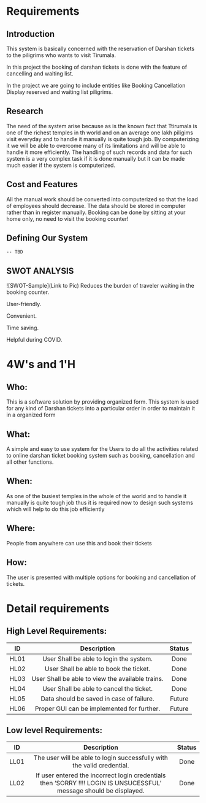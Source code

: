 # Requirements
## Introduction
 This system is basically concerned with the reservation of Darshan  tickets to the piligrims who wants to visit Tirumala.

In this project the booking of darshan tickets is done with the feature of cancelling and waiting list.

In the project we are going to include entities like
Booking
Cancellation
Display reserved and waiting list piligrims.



## Research
The need of the system arise because as is the known fact that Ttirumala is one of the richest temples in th world and on an average one lakh piligims visit everyday 
 and to handle it manually is quite tough 
job. By computerizing it we will be able to overcome many of its limitations and will be able 
to handle it more efficiently. The handling of such records and data for such system is a very 
complex task if it is done manually but it can be made much easier if the system is 
computerized.

## Cost and Features

All the manual work should be converted into computerized so that the load of employees should decrease.
The data should be stored in computer rather than in register manually.
Booking can be done by sitting at your home only, no need to visit the booking counter!

## Defining Our System
    -- TBD
## SWOT ANALYSIS
![SWOT-Sample](Link to Pic)
Reduces the burden of traveler waiting in the booking counter.

User-friendly.

Convenient.

Time saving.

Helpful during COVID.


# 4W&#39;s and 1&#39;H

## Who:

This is a software solution by providing organized form. This system is used for any kind of Darshan tickets into a particular order in order to maintain it
in a organized form 

## What:

A simple and easy to use system for the Users to do all the activities related to online 
darshan ticket booking system such as booking, cancellation and all other functions.

## When:

As one of the busiest temples in the whole of the world and to handle it 
manually is quite tough job thus it is required now to design such systems which will 
help to do this job efficiently

## Where:

People from anywhere can use this and book their tickets

## How:

The user is presented with multiple options for booking and cancellation of tickets.

# Detail requirements
## High Level Requirements:

|ID   |Description| Status|
|:--: | :--:      | :--:  |
|HL01| User Shall be able to login the system.           | Done|
|HL02  |User Shall be able to book the ticket.           | Done|
|HL03  |User Shall be able to view the available trains. | Done|
|HL04  |User Shall be able to cancel the ticket.         | Done|
|HL05  |Data should be saved in case of failure.         | Future|
|HL06  |Proper GUI can be implemented for further.       | Future|


##  Low level Requirements:

|ID |Description| Status|
|:--:|:--:|:--:|
|LL01| The user will be able to login successfully with the valid credential.|Done|
|LL02| If user entered the incorrect login credentials then ‘SORRY !!!! LOGIN IS UNSUCESSFUL’ message should be displayed.| Done|


